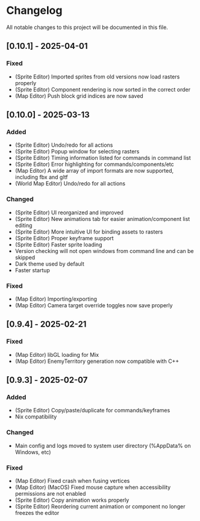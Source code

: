 # Changelog

All notable changes to this project will be documented in this file.

## [0.10.1] - 2025-04-01

### Fixed
- (Sprite Editor) Imported sprites from old versions now load rasters properly
- (Sprite Editor) Component rendering is now sorted in the correct order
- (Map Editor) Push block grid indices are now saved

## [0.10.0] - 2025-03-13

### Added
- (Sprite Editor) Undo/redo for all actions
- (Sprite Editor) Popup window for selecting rasters
- (Sprite Editor) Timing information listed for commands in command list
- (Sprite Editor) Error highlighting for commands/components/etc
- (Map Editor) A wide array of import formats are now supported, including fbx and gltf
- (World Map Editor) Undo/redo for all actions

### Changed
- (Sprite Editor) UI reorganized and improved
- (Sprite Editor) New animations tab for easier animation/component list editing
- (Sprite Editor) More intuitive UI for binding assets to rasters
- (Sprite Editor) Proper keyframe support
- (Sprite Editor) Faster sprite loading
- Version checking will not open windows from command line and can be skipped
- Dark theme used by default
- Faster startup

### Fixed
- (Map Editor) Importing/exporting
- (Map Editor) Camera target override toggles now save properly

## [0.9.4] - 2025-02-21

### Fixed
- (Map Editor) libGL loading for Mix
- (Map Editor) EnemyTerritory generation now compatible with C++

## [0.9.3] - 2025-02-07

### Added
- (Sprite Editor) Copy/paste/duplicate for commands/keyframes
- Nix compatibility

### Changed
- Main config and logs moved to system user directory (%AppData% on Windows, etc)

### Fixed
- (Map Editor) Fixed crash when fusing vertices
- (Map Editor) (MacOS) Fixed mouse capture when accessibility permissions are not enabled
- (Sprite Editor) Copy animation works properly
- (Sprite Editor) Reordering current animation or component no longer freezes the editor
